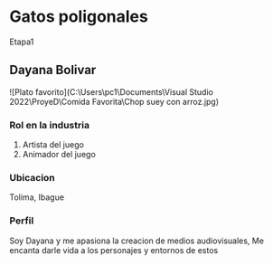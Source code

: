 # Gatos poligonales
 Etapa1

 ## Dayana Bolivar
![Plato favorito](C:\Users\pc1\Documents\Visual Studio 2022\ProyeD\Comida Favorita\Chop suey con arroz.jpg)

### Rol en la industria
1. Artista del juego 
2. Animador del juego

### Ubicacion 
Tolima, Ibague 

### Perfil 
Soy Dayana y me apasiona la creacion de medios audiovisuales, Me encanta darle vida a los personajes y entornos de estos
